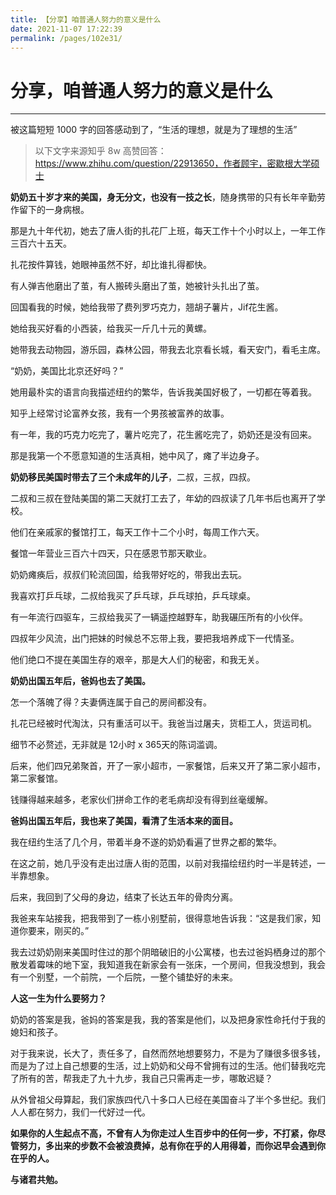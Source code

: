```yaml
---
title: 【分享】咱普通人努力的意义是什么
date: 2021-11-07 17:22:39
permalink: /pages/102e31/
---
```

# 分享，咱普通人努力的意义是什么

---

被这篇短短 1000 字的回答感动到了，“生活的理想，就是为了理想的生活”

> 以下文字来源知乎 8w 高赞回答：https://www.zhihu.com/question/22913650，作者顾宇，密歇根大学硕士

**奶奶五十岁才来的美国，身无分文，也没有一技之长**，随身携带的只有长年辛勤劳作留下的一身病根。

那是九十年代初，她去了唐人街的扎花厂上班，每天工作十个小时以上，一年工作三百六十五天。

扎花按件算钱，她眼神虽然不好，却比谁扎得都快。

有人弹吉他磨出了茧，有人搬砖头磨出了茧，她被针头扎出了茧。

回国看我的时候，她给我带了费列罗巧克力，翘胡子薯片，Jif花生酱。

她给我买好看的小西装，给我买一斤几十元的黄螺。

她带我去动物园，游乐园，森林公园，带我去北京看长城，看天安门，看毛主席。

“奶奶，美国比北京还好吗？”

她用最朴实的语言向我描述纽约的繁华，告诉我美国好极了，一切都在等着我。

知乎上经常讨论富养女孩，我有一个男孩被富养的故事。

有一年，我的巧克力吃完了，薯片吃完了，花生酱吃完了，奶奶还是没有回来。

那是我第一个不愿意知道的生活真相，她中风了，瘫了半边身子。

**奶奶移民美国时带去了三个未成年的儿子**，二叔，三叔，四叔。

二叔和三叔在登陆美国的第二天就打工去了，年幼的四叔读了几年书后也离开了学校。

他们在亲戚家的餐馆打工，每天工作十二个小时，每周工作六天。

餐馆一年营业三百六十四天，只在感恩节那天歇业。

奶奶瘫痪后，叔叔们轮流回国，给我带好吃的，带我出去玩。

我喜欢打乒乓球，二叔给我买了乒乓球，乒乓球拍，乒乓球桌。

有一年流行四驱车，三叔给我买了一辆遥控越野车，助我碾压所有的小伙伴。

四叔年少风流，出门把妹的时候总不忘带上我，要把我培养成下一代情圣。

他们绝口不提在美国生存的艰辛，那是大人们的秘密，和我无关。

**奶奶出国五年后，爸妈也去了美国。**

怎一个落魄了得？夫妻俩连属于自己的房间都没有。

扎花已经被时代淘汰，只有重活可以干。我爸当过屠夫，货柜工人，货运司机。

细节不必赘述，无非就是 12小时 x 365天的陈词滥调。

后来，他们四兄弟聚首，开了一家小超市，一家餐馆，后来又开了第二家小超市，第二家餐馆。

钱赚得越来越多，老家伙们拼命工作的老毛病却没有得到丝毫缓解。

**爸妈出国五年后，我也来了美国，看清了生活本来的面目。**

我在纽约生活了几个月，带着半身不遂的奶奶看遍了世界之都的繁华。

在这之前，她几乎没有走出过唐人街的范围，以前对我描绘纽约时一半是转述，一半靠想象。

后来，我回到了父母的身边，结束了长达五年的骨肉分离。

我爸来车站接我，把我带到了一栋小别墅前，很得意地告诉我：“这是我们家，知道你要来，刚买的。”

我去过奶奶刚来美国时住过的那个阴暗破旧的小公寓楼，也去过爸妈栖身过的那个散发着霉味的地下室，我知道我在新家会有一张床，一个房间，但我没想到，我会有一个别墅，一个前院，一个后院，一整个铺垫好的未来。

**人这一生为什么要努力？**

奶奶的答案是我，爸妈的答案是我，我的答案是他们，以及把身家性命托付于我的媳妇和孩子。

对于我来说，长大了，责任多了，自然而然地想要努力，不是为了赚很多很多钱，而是为了过上自己想要的生活，过上奶奶和父母不曾拥有过的生活。他们替我吃完了所有的苦，帮我走了九十九步，我自己只需再走一步，哪敢迟疑？

从外曾祖父母算起，我们家族四代八十多口人已经在美国奋斗了半个多世纪。我们人人都在努力，我们一代好过一代。

**如果你的人生起点不高，不曾有人为你走过人生百步中的任何一步，不打紧，你尽管努力，多出来的步数不会被浪费掉，总有你在乎的人用得着，而你迟早会遇到你在乎的人。**

**与诸君共勉。**